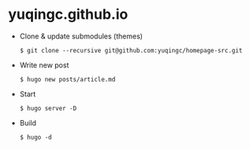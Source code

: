 # yuqingc.github.io

- Clone & update submodules (themes)

    ```
    $ git clone --recursive git@github.com:yuqingc/homepage-src.git
    ```
- Write new post

    ```
    $ hugo new posts/article.md
    ```

- Start

    ```
    $ hugo server -D
    ```
    
- Build

    ```
    $ hugo -d
    ```
